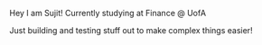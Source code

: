 Hey I am Sujit! Currently studying at Finance @ UofA 

Just building and testing stuff out to make complex things easier!
